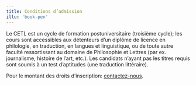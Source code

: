```yaml
---
title: Conditions d’admission
illu: 'book-pen'
---
```


Le CETL est un cycle de formation postuniversitaire (troisième cycle); les cours sont accessibles aux détenteurs d’un diplôme de licence en philologie, en traduction, en langues et linguistique, ou de toute autre faculté ressortissant au domaine de Philosophie et Lettres (par ex. journalisme, histoire de l’art, etc.). Les candidats n’ayant pas les titres requis sont soumis à un test d’aptitudes (une traduction littéraire).

Pour le montant des droits d’inscription: [contactez-nous](/contact).
